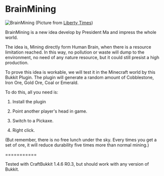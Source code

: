 BrainMining
===========

![BrainMining](https://i.imgur.com/3ha2kVU.jpg)
(Picture from [Liberty Times](http://news.ltn.com.tw/news/politics/breakingnews/1064265))

BrainMining is a new idea develop by President Ma and impress the whole world.


The idea is, Mining directly form Human Brain, when there is a resource limitation reached. In this way, no pollution or waste will dump to the environment, no need of any nature resource, but it could still presist a high production.


To prove this idea is workable, we will test it in the Minecraft world by this Bukkit Plugin. The plugin will generate a random amount of Cobblestone, Iron Ore, Gold Ore, Coal or Emerald.

To do this, all you need is:

1. Install the plugin

2. Point another player's head in game.

3. Switch to a Pickaxe.

4. Right click.


(But remember, there is no free lunch under the sky. Every times you get a set of ore, it will reduce durability five times more than normal mining.)

===========

Tested with CraftBukkit 1.4.6 R0.3, but should work with any version of Bukkit.